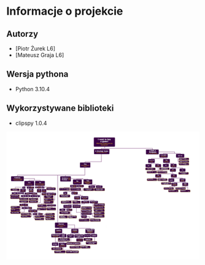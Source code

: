 # Informacje o projekcie

## Autorzy
- [Piotr Żurek L6]
- [Mateusz Graja L6]

## Wersja pythona
- Python 3.10.4

## Wykorzystywane biblioteki 
- clipspy 1.0.4

![Diagram projetku](diagram.png)
